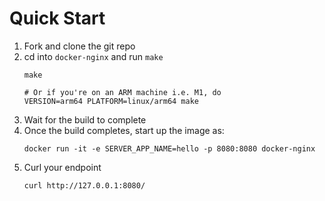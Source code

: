 # Quick Start

1. Fork and clone the git repo
1. cd into `docker-nginx` and run `make`
    ```
    make

    # Or if you're on an ARM machine i.e. M1, do
    VERSION=arm64 PLATFORM=linux/arm64 make
    ```
1. Wait for the build to complete
1. Once the build completes, start up the image as:
    ```
    docker run -it -e SERVER_APP_NAME=hello -p 8080:8080 docker-nginx
    ```
1. Curl your endpoint
    ```
    curl http://127.0.0.1:8080/
    ```
